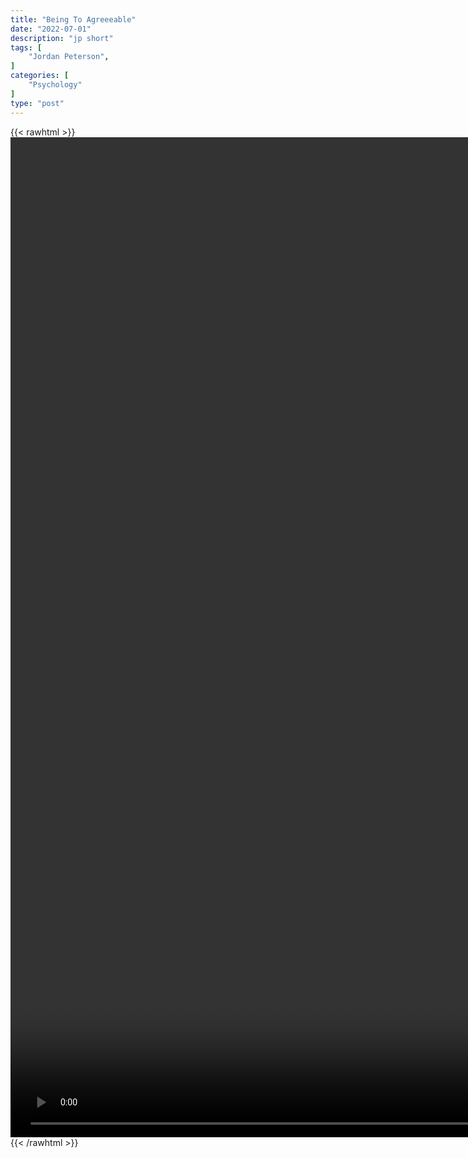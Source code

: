 ```yaml
---
title: "Being To Agreeeable"
date: "2022-07-01"
description: "jp short"
tags: [
    "Jordan Peterson",
]
categories: [
    "Psychology"
]
type: "post"
---
```

{{< rawhtml >}}
    <video style="height:40vh;width:auto" overflow="hidden" controls>
        <source src="https://clips.dev00ps.com/Jordan_Peterson/4-maps-of-meaning.mp4" type="video/mp4"> 
    </video>
{{< /rawhtml >}}